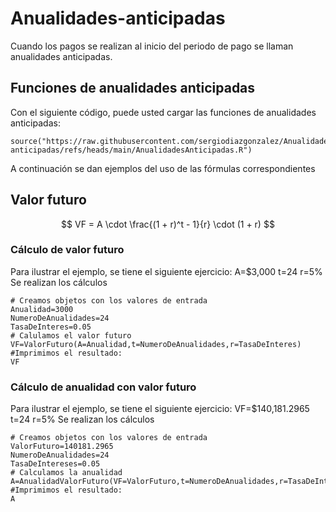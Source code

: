 # Anualidades-anticipadas
Cuando los pagos se realizan al inicio del periodo de pago se llaman anualidades anticipadas.
## Funciones de anualidades anticipadas 
Con el siguiente código, puede usted cargar las funciones de anualidades anticipadas:
```{r}
source("https://raw.githubusercontent.com/sergiodiazgonzalez/Anualidades-anticipadas/refs/heads/main/AnualidadesAnticipadas.R")
```
A continuación se dan ejemplos del uso de las fórmulas correspondientes
## Valor futuro
$$
VF = A \cdot \frac{(1 + r)^t - 1}{r} \cdot (1 + r)
$$
### Cálculo de valor futuro
Para ilustrar el ejemplo, se tiene el siguiente ejercicio: A=$3,000 t=24 r=5%
Se realizan los cálculos
```{r}
# Creamos objetos con los valores de entrada
Anualidad=3000
NumeroDeAnualidades=24
TasaDeInteres=0.05
# Calulamos el valor futuro
VF=ValorFuturo(A=Anualidad,t=NumeroDeAnualidades,r=TasaDeInteres)
#Imprimimos el resultado:
VF
```
### Cálculo de anualidad con valor futuro
Para ilustrar el ejemplo, se tiene el siguiente ejercicio: VF=$140,181.2965 t=24 r=5%
Se realizan los cálculos
```{r}
# Creamos objetos con los valores de entrada
ValorFuturo=140181.2965
NumeroDeAnualidades=24
TasaDeIntereses=0.05
# Calculamos la anualidad
A=AnualidadValorFuturo(VF=ValorFuturo,t=NumeroDeAnualidades,r=TasaDeIntereses)
#Imprimimos el resultado:
A
```
